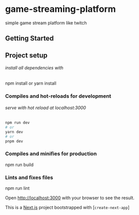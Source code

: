 # game-streaming-platform
simple game stream platform like twitch 

## Getting Started
## Project setup
###### install all dependencies with
npm install or yarn install 

### Compiles and hot-reloads for development
###### serve with hot reload at localhost:3000

```bash
npm run dev
# or
yarn dev
# or
pnpm dev
```

### Compiles and minifies for production
npm run build

### Lints and fixes files

npm run lint


Open [http://localhost:3000](http://localhost:3000) with your browser to see the result.


This is a [Next.js](https://nextjs.org/) project bootstrapped with [`create-next-app`]
